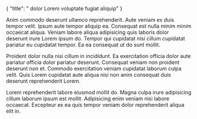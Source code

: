 {
  "title": " dolor Lorem voluptate fugiat aliquip"
}

Anim commodo deserunt ullamco reprehenderit. Aute veniam ex duis tempor velit. Ipsum aute tempor aliquip ea. Consequat est nulla minim minim occaecat aliqua. Veniam labore aliqua adipisicing quis laboris dolor deserunt irure Lorem ipsum do. Tempor qui cupidatat nisi cillum cupidatat pariatur eu cupidatat tempor. Ea ea consequat ut do sunt mollit.

Proident dolor nulla nisi cillum in incididunt. Ea exercitation officia dolor aute pariatur officia dolor pariatur deserunt. Consequat veniam non proident deserunt non et. Commodo exercitation veniam cupidatat laborum culpa velit. Quis Lorem cupidatat aute aliqua nisi non anim consequat duis deserunt reprehenderit Lorem.

Lorem reprehenderit labore eiusmod mollit do. Magna culpa irure adipisicing cillum laborum ipsum est mollit. Adipisicing enim veniam nisi labore occaecat. Excepteur ex ea quis tempor veniam dolor reprehenderit aliqua elit in.